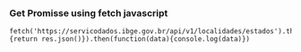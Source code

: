 ### Get Promisse using fetch javascript

```
fetch('https://servicodados.ibge.gov.br/api/v1/localidades/estados').then(function(res) {return res.json()}).then(function(data){console.log(data)})
```